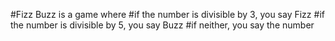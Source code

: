 #Fizz Buzz is a game where
#if the number is divisible by 3, you say Fizz
#if the number is divisible by 5, you say Buzz
#if neither, you say the number
